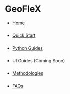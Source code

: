# GeoFleX

* [Home][home]

#####

* [Quick Start](/docs/quick_start.md)

#####

* [Python Guides](/docs/python_guides/01_experiment_design.md)

#####

* UI Guides (Coming Soon)

#####

* [Methodologies](/docs/methodologies/01_overview.md)

#####

* [FAQs](/docs/faqs.md)

[home]: /README.md